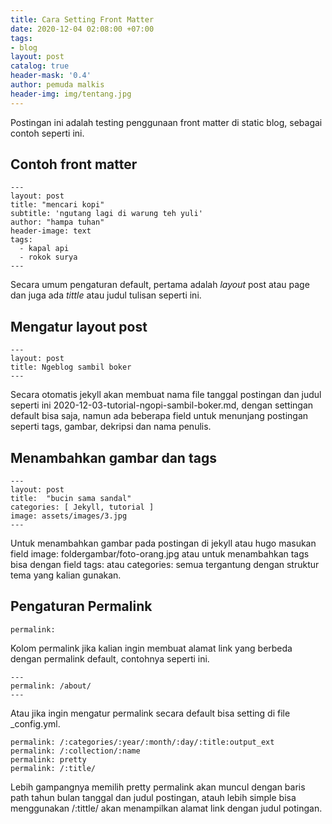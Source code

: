 ```yaml
---
title: Cara Setting Front Matter
date: 2020-12-04 02:08:00 +07:00
tags:
- blog
layout: post
catalog: true
header-mask: '0.4'
author: pemuda malkis
header-img: img/tentang.jpg
---
```


Postingan ini adalah testing penggunaan front matter di static blog, sebagai contoh seperti ini.

## Contoh front matter

    ---
    layout: post
    title: "mencari kopi"
    subtitle: 'ngutang lagi di warung teh yuli'
    author: "hampa tuhan"
    header-image: text
    tags:
      - kapal api
      - rokok surya
    ---

Secara umum pengaturan default, pertama adalah _layout_ post atau page dan juga ada _tittle_ atau judul tulisan seperti ini.

## Mengatur layout post

    ---
    layout: post
    title: Ngeblog sambil boker
    ---

Secara otomatis jekyll akan membuat nama file tanggal postingan dan judul seperti ini 2020-12-03-tutorial-ngopi-sambil-boker.md, dengan settingan default bisa saja, namun ada beberapa field untuk menunjang postingan seperti tags, gambar, dekripsi dan nama penulis.

## Menambahkan gambar dan tags

    ---
    layout: post
    title:  "bucin sama sandal"
    categories: [ Jekyll, tutorial ]
    image: assets/images/3.jpg
    ---

Untuk menambahkan gambar pada postingan di jekyll atau hugo masukan field image: foldergambar/foto-orang.jpg atau untuk menambahkan tags bisa dengan field tags: atau categories: semua tergantung dengan struktur tema yang kalian gunakan.

## Pengaturan Permalink

    permalink:

Kolom permalink jika kalian ingin membuat alamat link yang berbeda dengan permalink default, contohnya seperti ini.

    ---
    permalink: /about/
    ---

Atau jika ingin mengatur permalink secara default bisa setting di file _config.yml.

    permalink: /:categories/:year/:month/:day/:title:output_ext
    permalink: /:collection/:name
    permalink: pretty
    permalink: /:title/

Lebih gampangnya memilih pretty permalink akan muncul dengan baris path tahun bulan tanggal dan judul postingan, atauh lebih simple bisa menggunakan /:tittle/  akan menampilkan alamat link dengan judul potingan.